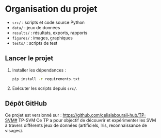 # Organisation du projet

- `src/` : scripts et code source Python
- `data/` : jeux de données
- `results/` : résultats, exports, rapports
- `figures/` : images, graphiques
- `tests/` : scripts de test

## Lancer le projet

1. Installer les dépendances :
   ```bash
   pip install -r requirements.txt
   ```
2. Exécuter les scripts depuis `src/`.

## Dépôt GitHub

Ce projet est versionné sur : https://github.com/celialabourail-hub/TP-SVM# TP-SVM
Ce TP a pour objectif de découvrir et expérimenter les SVM à travers différents jeux de données (artificiels, Iris, reconnaissance de visages).
